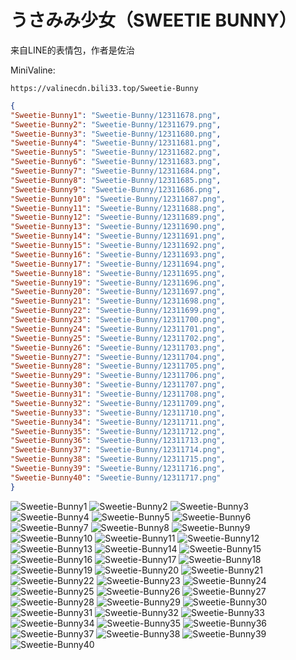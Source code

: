 # うさみみ少女（SWEETIE BUNNY）

来自LINE的表情包，作者是佐治

MiniValine:

`https://valinecdn.bili33.top/Sweetie-Bunny`

```json
{
"Sweetie-Bunny1": "Sweetie-Bunny/12311678.png",
"Sweetie-Bunny2": "Sweetie-Bunny/12311679.png",
"Sweetie-Bunny3": "Sweetie-Bunny/12311680.png",
"Sweetie-Bunny4": "Sweetie-Bunny/12311681.png",
"Sweetie-Bunny5": "Sweetie-Bunny/12311682.png",
"Sweetie-Bunny6": "Sweetie-Bunny/12311683.png",
"Sweetie-Bunny7": "Sweetie-Bunny/12311684.png",
"Sweetie-Bunny8": "Sweetie-Bunny/12311685.png",
"Sweetie-Bunny9": "Sweetie-Bunny/12311686.png",
"Sweetie-Bunny10": "Sweetie-Bunny/12311687.png",
"Sweetie-Bunny11": "Sweetie-Bunny/12311688.png",
"Sweetie-Bunny12": "Sweetie-Bunny/12311689.png",
"Sweetie-Bunny13": "Sweetie-Bunny/12311690.png",
"Sweetie-Bunny14": "Sweetie-Bunny/12311691.png",
"Sweetie-Bunny15": "Sweetie-Bunny/12311692.png",
"Sweetie-Bunny16": "Sweetie-Bunny/12311693.png",
"Sweetie-Bunny17": "Sweetie-Bunny/12311694.png",
"Sweetie-Bunny18": "Sweetie-Bunny/12311695.png",
"Sweetie-Bunny19": "Sweetie-Bunny/12311696.png",
"Sweetie-Bunny20": "Sweetie-Bunny/12311697.png",
"Sweetie-Bunny21": "Sweetie-Bunny/12311698.png",
"Sweetie-Bunny22": "Sweetie-Bunny/12311699.png",
"Sweetie-Bunny23": "Sweetie-Bunny/12311700.png",
"Sweetie-Bunny24": "Sweetie-Bunny/12311701.png",
"Sweetie-Bunny25": "Sweetie-Bunny/12311702.png",
"Sweetie-Bunny26": "Sweetie-Bunny/12311703.png",
"Sweetie-Bunny27": "Sweetie-Bunny/12311704.png",
"Sweetie-Bunny28": "Sweetie-Bunny/12311705.png",
"Sweetie-Bunny29": "Sweetie-Bunny/12311706.png",
"Sweetie-Bunny30": "Sweetie-Bunny/12311707.png",
"Sweetie-Bunny31": "Sweetie-Bunny/12311708.png",
"Sweetie-Bunny32": "Sweetie-Bunny/12311709.png",
"Sweetie-Bunny33": "Sweetie-Bunny/12311710.png",
"Sweetie-Bunny34": "Sweetie-Bunny/12311711.png",
"Sweetie-Bunny35": "Sweetie-Bunny/12311712.png",
"Sweetie-Bunny36": "Sweetie-Bunny/12311713.png",
"Sweetie-Bunny37": "Sweetie-Bunny/12311714.png",
"Sweetie-Bunny38": "Sweetie-Bunny/12311715.png",
"Sweetie-Bunny39": "Sweetie-Bunny/12311716.png",
"Sweetie-Bunny40": "Sweetie-Bunny/12311717.png"
}
```
![Sweetie-Bunny1](https://valinecdn.bili33.top/Sweetie-Bunny/12311678.png)
![Sweetie-Bunny2](https://valinecdn.bili33.top/Sweetie-Bunny/12311679.png)
![Sweetie-Bunny3](https://valinecdn.bili33.top/Sweetie-Bunny/12311680.png)
![Sweetie-Bunny4](https://valinecdn.bili33.top/Sweetie-Bunny/12311681.png)
![Sweetie-Bunny5](https://valinecdn.bili33.top/Sweetie-Bunny/12311682.png)
![Sweetie-Bunny6](https://valinecdn.bili33.top/Sweetie-Bunny/12311683.png)
![Sweetie-Bunny7](https://valinecdn.bili33.top/Sweetie-Bunny/12311684.png)
![Sweetie-Bunny8](https://valinecdn.bili33.top/Sweetie-Bunny/12311685.png)
![Sweetie-Bunny9](https://valinecdn.bili33.top/Sweetie-Bunny/12311686.png)
![Sweetie-Bunny10](https://valinecdn.bili33.top/Sweetie-Bunny/12311687.png)
![Sweetie-Bunny11](https://valinecdn.bili33.top/Sweetie-Bunny/12311688.png)
![Sweetie-Bunny12](https://valinecdn.bili33.top/Sweetie-Bunny/12311689.png)
![Sweetie-Bunny13](https://valinecdn.bili33.top/Sweetie-Bunny/12311690.png)
![Sweetie-Bunny14](https://valinecdn.bili33.top/Sweetie-Bunny/12311691.png)
![Sweetie-Bunny15](https://valinecdn.bili33.top/Sweetie-Bunny/12311692.png)
![Sweetie-Bunny16](https://valinecdn.bili33.top/Sweetie-Bunny/12311693.png)
![Sweetie-Bunny17](https://valinecdn.bili33.top/Sweetie-Bunny/12311694.png)
![Sweetie-Bunny18](https://valinecdn.bili33.top/Sweetie-Bunny/12311695.png)
![Sweetie-Bunny19](https://valinecdn.bili33.top/Sweetie-Bunny/12311696.png)
![Sweetie-Bunny20](https://valinecdn.bili33.top/Sweetie-Bunny/12311697.png)
![Sweetie-Bunny21](https://valinecdn.bili33.top/Sweetie-Bunny/12311698.png)
![Sweetie-Bunny22](https://valinecdn.bili33.top/Sweetie-Bunny/12311699.png)
![Sweetie-Bunny23](https://valinecdn.bili33.top/Sweetie-Bunny/12311700.png)
![Sweetie-Bunny24](https://valinecdn.bili33.top/Sweetie-Bunny/12311701.png)
![Sweetie-Bunny25](https://valinecdn.bili33.top/Sweetie-Bunny/12311702.png)
![Sweetie-Bunny26](https://valinecdn.bili33.top/Sweetie-Bunny/12311703.png)
![Sweetie-Bunny27](https://valinecdn.bili33.top/Sweetie-Bunny/12311704.png)
![Sweetie-Bunny28](https://valinecdn.bili33.top/Sweetie-Bunny/12311705.png)
![Sweetie-Bunny29](https://valinecdn.bili33.top/Sweetie-Bunny/12311706.png)
![Sweetie-Bunny30](https://valinecdn.bili33.top/Sweetie-Bunny/12311707.png)
![Sweetie-Bunny31](https://valinecdn.bili33.top/Sweetie-Bunny/12311708.png)
![Sweetie-Bunny32](https://valinecdn.bili33.top/Sweetie-Bunny/12311709.png)
![Sweetie-Bunny33](https://valinecdn.bili33.top/Sweetie-Bunny/12311710.png)
![Sweetie-Bunny34](https://valinecdn.bili33.top/Sweetie-Bunny/12311711.png)
![Sweetie-Bunny35](https://valinecdn.bili33.top/Sweetie-Bunny/12311712.png)
![Sweetie-Bunny36](https://valinecdn.bili33.top/Sweetie-Bunny/12311713.png)
![Sweetie-Bunny37](https://valinecdn.bili33.top/Sweetie-Bunny/12311714.png)
![Sweetie-Bunny38](https://valinecdn.bili33.top/Sweetie-Bunny/12311715.png)
![Sweetie-Bunny39](https://valinecdn.bili33.top/Sweetie-Bunny/12311716.png)
![Sweetie-Bunny40](https://valinecdn.bili33.top/Sweetie-Bunny/12311717.png)